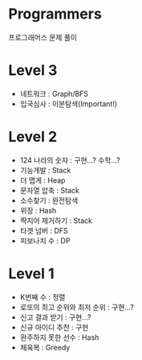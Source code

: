 # Programmers

프로그래머스 문제 풀이

# Level 3

- 네트워크 : Graph/BFS
- 입국심사 : 이분탐색(Important!)

# Level 2

- 124 나라의 숫자 : 구현...? 수학...?
- 기능개발 : Stack
- 더 맵게 : Heap
- 문자열 압축 : Stack
- 소수찾기 : 완전탐색
- 위장 : Hash
- 짝지어 제거하기 : Stack
- 타겟 넘버 : DFS
- 피보나치 수 : DP

# Level 1

- K번째 수 : 정렬
- 로또의 최고 순위와 최저 순위 : 구현...?
- 신고 결과 받기 : 구현...?
- 신규 아이디 추천 : 구현
- 완주하지 못한 선수 : Hash
- 체육복 : Greedy
